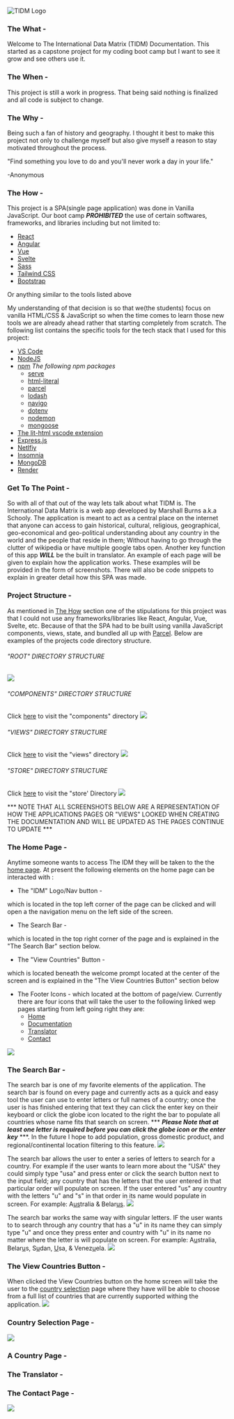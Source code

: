 ![TIDM Logo](./assets/images/Branding/logo-no-background.png)

### The What -
Welcome to The International Data Matrix (TIDM) Documentation. This started as a capstone project for my coding boot camp but I want to see it grow and see others use it.


### The When -
This project is still a work in progress. That being said nothing is finalized and all code is subject to change.


### The Why -
Being such a fan of history and geography. I thought it best to make this project not only to challenge myself but also give myself a reason to stay motivated throughout the process.

"Find something you love to do and you'll never work a day in your life."

-Anonymous

### The How -
This project is a SPA(single page application) was done in Vanilla JavaScript. Our boot camp <b><i>PROHIBITED</i></b> the use of certain softwares, frameworks, and libraries including but not limited to:
- [React](https://reactjs.org/)
- [Angular](https://angular.io/)
- [Vue](https://vuejs.org/)
- [Svelte](https://svelte.dev/)
- [Sass](https://sass-lang.com/)
- [Tailwind CSS](https://tailwindcss.com/)
- [Bootstrap](https://getbootstrap.com/)

Or anything similar to the tools listed above

My understanding of that decision is so that we(the students) focus on vanilla HTML/CSS & JavaScript so when the time comes to learn those new tools we are already ahead rather that starting completely from scratch. The following list contains the specific tools for the tech stack that I used for this project:
- [VS Code](https://code.visualstudio.com/)
- [NodeJS](https://nodejs.org/en/)
- [npm](https://www.npmjs.com/)
  <i>The following npm packages</i>
  - [serve](https://www.npmjs.com/package/serve)
  - [html-literal](https://www.npmjs.com/package/html-literal)
  - [parcel](https://parceljs.org/)
  - [lodash](https://www.npmjs.com/package/lodash)
  - [navigo](https://github.com/krasimir/navigo)
  - [dotenv](https://github.com/motdotla/dotenv)
  - [nodemon](https://www.npmjs.com/package/nodemon)
  - [mongoose](https://www.npmjs.com/package/mongoose)
- [The lit-html vscode extension](https://marketplace.visualstudio.com/items?itemName=bierner.lit-html)
- [Express.js](https://expressjs.com/)
- [Netlfiy](https://www.netlify.com/?utm_source=google&utm_medium=paid_search&utm_campaign=12755510784&adgroup=118788138897&utm_term=netlify&utm_content=kwd-371509120223&creative=514583565825&device=c&matchtype=e&location=9021584)
- [Insomnia](https://insomnia.rest/)
- [MongoDB](https://www.mongodb.com/)
- [Render](https://render.com/)

### Get To The Point -

So with all of that out of the way lets talk about what TIDM is. The International Data Matrix is a web app developed by Marshall Burns a.k.a Schooly. The application is meant to act as a central place on the internet that anyone can access to gain historical, cultural, religious, geographical, geo-economical and geo-political understanding about any country in the world and the people that reside in them; Without having to go through the clutter of wikipedia or have multiple google tabs open. Another key function of this app <b><i>WILL</i></b> be the built in translator. An example of each page will be given to explain how the application works. These examples  will be provided in the form of screenshots. There will also be code snippets to explain in greater detail how this SPA was made.

### Project Structure -
As mentioned in [The How](https://github.com/SchoolyB/Capstone/tree/master#the-why--) section one of the stipulations for  this project was that I could not use any frameworks/libraries like React, Angular, Vue, Svelte, etc. Because of that the SPA had to be built using vanilla JavaScript components, views, state, and bundled all up with [Parcel](https://parceljs.org/). Below are examples of the projects code directory structure.
###### <i>"ROOT" DIRECTORY STRUCTURE</i>
<img src="./assets/images/README/rootDirectory.JPG">

###### <i>"COMPONENTS" DIRECTORY STRUCTURE</i>
Click [here](https://github.com/SchoolyB/Capstone/tree/master/components) to visit the "components" directory
<img src="./assets/images/README/componentsDirectory.JPG">

###### <i> "VIEWS" DIRECTORY STRUCTURE</i>
Click [here](https://github.com/SchoolyB/Capstone/tree/master/components/views) to visit the "views" directory
<img src="./assets/images/README/viewsDirectory.JPG">
###### <i>"STORE" DIRECTORY STRUCTURE</i>
Click [here](https://github.com/SchoolyB/Capstone/tree/master/store) to visit the "store' Directory
<img src="./assets/images/README/storeDirectory.JPG">

 *** NOTE THAT ALL SCREENSHOTS BELOW ARE A REPRESENTATION OF HOW THE APPLICATIONS PAGES OR "VIEWS" LOOKED WHEN CREATING THE DOCUMENTATION AND WILL BE UPDATED AS THE PAGES CONTINUE TO UPDATE ***
### The Home Page -
Anytime someone wants to access The IDM they will be taken to the the [home page](https://internationaldatamatrix.netlify.app/Home). At present the following elements on the home page can be interacted with :

 - The "IDM" Logo/Nav button -

which is located in the top left corner of the page can be clicked and will open a the navigation menu on the left side of the screen.

 - The Search Bar -

which is located in the top right corner of the page and is explained in the "The Search Bar" section below.

 - The "View Countries" Button -

which is located beneath the welcome prompt located at the center of the screen and is explained in the "The View Countries Button" section below

 - The Footer Icons -
which located at the bottom of page/view. Currently there are four icons that will take the user to the following linked wep pages starting from left going right they are:
    - [Home](https://internationaldatamatrix.netlify.app/Home)
    - [Documentation](https://github.com/SchoolyB/Capstone/blob/master/README.md)
    - [Translator](https://internationaldatamatrix.netlify.app/Translator)
    - [Contact](https://internationaldatamatrix.netlify.app/Contact)


<img src="./assets/images/README/homeScreen.JPG">

### The Search Bar -
The search bar is one of my favorite elements of the application. The search bar is found on every page and currently acts as a quick and easy tool the user can use to enter letters or full names of a country; once the user is has finished entering that text they can click the enter key on their keyboard or click the globe icon located to the right the bar to populate all countries whose name fits that search on screen. *** ***Please Note that at least one letter is required before you can click the globe icon or the enter key***  ***. In the future I hope to add population, gross domestic product, and regional/continental location filtering to this feature.
<img src= "./assets/images/README/searchbtn.jpg">

The search bar allows the user to enter a series of letters to search for a country. For example if the user wants to learn more about the "USA" they could simply type "usa" and press enter or click the search button next to the input field; any country that has the letters that the user entered in that particular order will populate on screen. If the user entered "us" any country with the letters "u" and "s" in that order in its name would populate in screen. For example: A<u>us</u>tralia & Belar<u>us</u>.
<img src= "./assets/images/README/specificCountryFilter.JPG">

The search bar works the same way with singular letters. IF the user wants to to search through any country that has a "u" in its name they can simply type "u" and once they press enter and country with "u" in its name no matter where the letter is will populate on screen. For example: A<u>u</u>stralia, Belar<u>u</u>s, S<u>u</u>dan, <u>U</u>sa, & Venez<u>u</u>ela.
<img src= "./assets/images/README/notSoSpecificCountryFilter.JPG">

### The View Countries Button -
When clicked the View Countries button on the home screen will take the user to the [country selection](https://internationaldatamatrix.netlify.app/Countries) page where they have will be able to choose from a full list of countries that are currently supported withing the application.
<img src= "./assets/images/README/viewcContriesBtn.jpg" >

### Country Selection Page    -
<img src="./assets/images/README/countrySelectionScreen.JPG">

### A Country Page -
### The Translator -

### The Contact Page -
<img src="./assets/images/README/contactPage.JPG">

